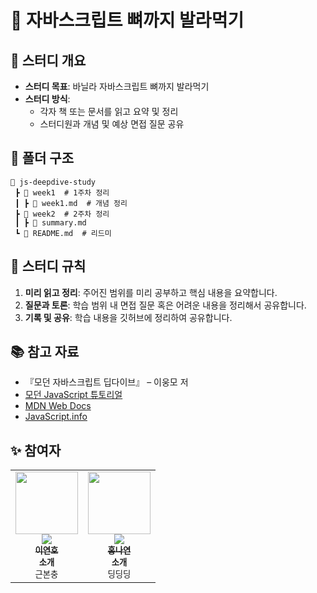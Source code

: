 # 📖 자바스크립트 뼈까지 발라먹기

## 📌 스터디 개요
- **스터디 목표**: 바닐라 자바스크립트 뼈까지 발라먹기
- **스터디 방식**: 
  - 각자 책 또는 문서를 읽고 요약 및 정리
  - 스터디원과 개념 및 예상 면접 질문 공유

## 📂 폴더 구조
```
📁 js-deepdive-study
 ┣ 📂 week1  # 1주차 정리
 ┃ ┣ 📜 week1.md  # 개념 정리
 ┣ 📂 week2  # 2주차 정리
 ┃ ┣ 📜 summary.md
 ┗ 📜 README.md  # 리드미
```

## 📑 스터디 규칙
1. **미리 읽고 정리**: 주어진 범위를 미리 공부하고 핵심 내용을 요약합니다.
2. **질문과 토론**: 학습 범위 내 면접 질문 혹은 어려운 내용을 정리해서 공유합니다.
3. **기록 및 공유**: 학습 내용을 깃허브에 정리하여 공유합니다.

## 📚 참고 자료
- 『모던 자바스크립트 딥다이브』 – 이웅모 저
- [모던 JavaScript 튜토리얼](https://ko.javascript.info/)
- [MDN Web Docs](https://developer.mozilla.org/ko/)
- [JavaScript.info](https://javascript.info/)

## ✨ 참여자
<table>
  <tr>
  <td align="center"><a href="https://github.com/dldush"><img src="https://avatars.githubusercontent.com/dldush" width="100px;" alt=""/><br />
      <img src="http://mazassumnida.wtf/api/mini/generate_badge?boj=leecarus0301" widt="100px">
      <br /><sub><b>이연호</b></sub></a><br /><sub><b>소개</b><br/><span>근본충</span>
    
  <td align="center"><a href="https://github.com/uoaheu"><img src="https://avatars.githubusercontent.com/uoaheu" width="100px;" alt=""/><br />
      <img src="http://mazassumnida.wtf/api/mini/generate_badge?boj=nayeon058" widt="100px">
      <br /><sub><b>홍나연</b></sub></a><br /><sub><b>소개</b><br/><span>딩딩딩</span>
</table><br/>



